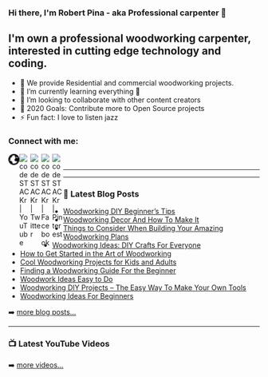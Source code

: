 <!--
**woodworking-rob/woodworking-rob** is a ✨ _special_ ✨ repository because its `README.md` (this file) appears on your GitHub profile.

Here are some ideas to get you started:

- 🔭 We provide Residential and commercial woodworking projects.
- 🌱 I’m currently learning everything.
- 👯 I’m looking to collaborate with other content creators.
- 🤔 I’m looking for help with ...
- 💬 Ask me about ...
- 📫 How to reach me: ...
- 😄 Pronouns: ...
- ⚡ Fun fact: ...
-->



### Hi there, I'm Robert Pina - aka Professional carpenter 👋
## I'm own a professional woodworking carpenter, interested in cutting edge technology and coding.

- 🔭 We provide Residential and commercial woodworking projects.
- 🌱 I’m currently learning everything 🤣
- 👯 I’m looking to collaborate with other content creators
- 💬 2020 Goals: Contribute more to Open Source projects
- ⚡ Fun fact: I love to listen jazz


### Connect with me:

[<img align="left" alt="codeSTACKr.com" width="22px" src="https://raw.githubusercontent.com/iconic/open-iconic/master/svg/globe.svg" />][website]
[<img align="left" alt="codeSTACKr | YouTube" width="22px" src="https://cdn.jsdelivr.net/npm/simple-icons@v3/icons/youtube.svg" />][youtube]
[<img align="left" alt="codeSTACKr | Twitter" width="22px" src="https://cdn.jsdelivr.net/npm/simple-icons@v3/icons/twitter.svg" />][twitter]
[<img align="left" alt="codeSTACKr | Facebook" width="22px" src="https://cdn.jsdelivr.net/npm/simple-icons@v3/icons/facebook.svg" />][facebook]
[<img align="left" alt="codeSTACKr | Pinterest" width="22px" src="https://cdn.jsdelivr.net/npm/simple-icons@v3/icons/pinterest.svg" />][pinterest]

<br />

---

---

### 📕 Latest Blog Posts

<!-- BLOG-POST-LIST:START -->
- [Woodworking DIY Beginner’s Tips](https://www.woodworkcenter.com/woodworking-diy-beginners-tips/)
- [Woodworking Decor And How To Make It](https://www.woodworkcenter.com/woodworking-decor-and-how-to-make-it/)
- [Things to Consider When Building Your Amazing Woodworking Plans](https://www.woodworkcenter.com/things-to-consider-when-building-your-amazing-woodworking-plans/)
- [Woodworking Ideas: DIY Crafts For Everyone](https://www.woodworkcenter.com/woodworking-ideas-diy-crafts-for-everyone/)
- [How to Get Started in the Art of Woodworking](https://www.woodworkcenter.com/how-to-get-started-in-the-art-of-woodworking/)
- [Cool Woodworking Projects for Kids and Adults](https://www.woodworkcenter.com/cool-woodworking-projects-for-kids-and-adults/)
- [Finding a Woodworking Guide For the Beginner](https://www.woodworkcenter.com/finding-a-woodworking-guide-for-the-beginner/)
- [Woodwork Ideas Easy to Do](https://www.woodworkcenter.com/woodwork-ideas-easy-to-do/)
- [Woodworking DIY Projects – The Easy Way To Make Your Own Tools](https://www.woodworkcenter.com/woodworking-diy-projects-the-easy-way-to-make-your-own-tools/)
- [Woodworking Ideas For Beginners](https://www.woodworkcenter.com/woodworking-ideas-for-beginners/)
<!-- BLOG-POST-LIST:END -->

➡️ [more blog posts...](https://www.woodworkcenter.com)

---

### 📺 Latest YouTube Videos
➡️ [more videos...](https://www.youtube.com/channel/UC_ZbjWiZQVpodGs4IdTFr4Q)


[website]: https://www.woodworkcenter.com
[twitter]: https://twitter.com/Woodworking_Rob
[youtube]: https://www.youtube.com/channel/UC_ZbjWiZQVpodGs4IdTFr4Q
[facebook]: https://www.facebook.com/Woodworking-100258031964332
[pinterest]: https://www.pinterest.com/Woodworking_Rob
